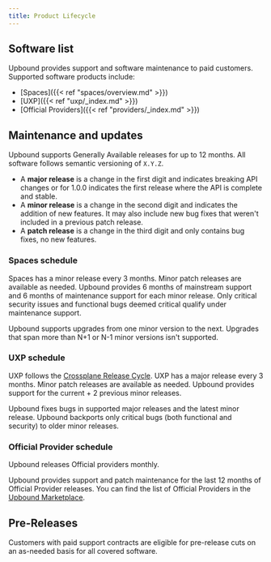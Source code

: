 ```yaml
---
title: Product Lifecycle
---
```


## Software list

Upbound provides support and software maintenance to paid customers. Supported software products include:

* [Spaces]({{< ref "spaces/overview.md" >}})
* [UXP]({{< ref "uxp/_index.md" >}})
* [Official Providers]({{< ref "providers/_index.md" >}})

## Maintenance and updates

<!-- vale Microsoft.Adverbs = NO --> 
<!-- allow "Generally" -->
Upbound supports Generally Available releases for up to 12 months. 
All software follows semantic versioning of `X.Y.Z`.
<!-- vale Microsoft.Adverbs = NO --> 

* A **major release** is a change in the first digit and indicates breaking API
  changes or for 1.0.0 indicates the first release where the API is complete and stable.
* A **minor release** is a change in the second digit and indicates the addition of new features. It may also include new bug fixes that weren't included in a previous patch release.
* A **patch release** is a change in the third digit and only contains bug fixes, no new features.

### Spaces schedule

Spaces has a minor release every 3 months. Minor patch releases are available as needed. Upbound provides 6 months of mainstream support and 6 months of maintenance support for each minor release. Only critical security issues and functional bugs deemed critical qualify under maintenance support.

Upbound supports upgrades from one minor version to the next. Upgrades that span more than N+1 or N-1 minor versions isn't supported.

### UXP schedule

UXP follows the [Crossplane Release Cycle](https://docs.crossplane.io/knowledge-base/guides/release-cycle/). UXP has a major release every 3 months. Minor patch releases are available as needed. Upbound provides support for the current + 2 previous minor releases.

Upbound fixes bugs in supported major releases and the latest minor release. Upbound backports only critical bugs (both functional and security) to older minor releases.

### Official Provider schedule

Upbound releases Official providers monthly. 

Upbound provides support and patch maintenance for the last 12 months of Official Provider releases. You can find the list of Official Providers in the [Upbound Marketplace](https://marketplace.upbound.io/providers?tier=official).

## Pre-Releases

Customers with paid support contracts are eligible for pre-release cuts on an as-needed basis for all covered software.